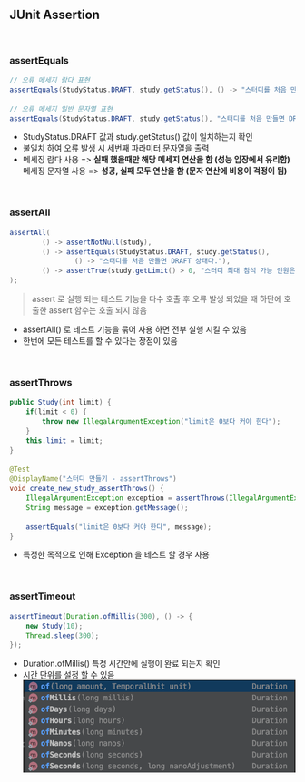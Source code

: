 ## JUnit Assertion
<br>

### assertEquals
```java
// 오류 메세지 람다 표현
assertEquals(StudyStatus.DRAFT, study.getStatus(), () -> "스터디를 처음 만들면 DRAFT 상태다.");

// 오류 메세지 일반 문자열 표현
assertEquals(StudyStatus.DRAFT, study.getStatus(), "스터디를 처음 만들면 DRAFT 상태다.");
```
* StudyStatus.DRAFT 값과 study.getStatus() 값이 일치하는지 확인
* 불일치 하여 오류 발생 시 세번째 파라미터 문자열을 출력
* 메세징 람다 사용 => **실패 했을때만 해당 메세지 연산을 함 (성능 입장에서 유리함)**<br>
  메세징 문자열 사용 => **성공, 실패 모두 연산을 함 (문자 연산에 비용이 걱정이 됨)**

<br>

### assertAll
```java
assertAll(
        () -> assertNotNull(study),
        () -> assertEquals(StudyStatus.DRAFT, study.getStatus(),
                () -> "스터디를 처음 만들면 DRAFT 상태다."),
        () -> assertTrue(study.getLimit() > 0, "스터디 최대 참석 가능 인원은 0보다 커야 한다." )
);
```
>assert 로 실행 되는 테스트 기능을 다수 호출 후 오류 발생 되었을 때 하단에 호출한 assert 함수는 호출 되지 않음

* assertAll() 로 테스트 기능을 묶어 사용 하면 전부 실행 시킬 수 있음
* 한번에 모든 테스트를 할 수 있다는 장점이 있음

<br>

### assertThrows
```java
public Study(int limit) {
    if(limit < 0) {
        throw new IllegalArgumentException("limit은 0보다 커야 한다");
    }
    this.limit = limit;
}

@Test
@DisplayName("스터디 만들기 - assertThrows")
void create_new_study_assertThrows() {
    IllegalArgumentException exception = assertThrows(IllegalArgumentException.class, () -> new Study(-10));
    String message = exception.getMessage();

    assertEquals("limit은 0보다 커야 한다", message);
}
```

* 특정한 목적으로 인해 Exception 을 테스트 할 경우 사용

<br>

### assertTimeout
```java
assertTimeout(Duration.ofMillis(300), () -> {
    new Study(10);
    Thread.sleep(300);
});
```

* Duration.ofMillis() 특정 시간안에 실행이 완료 되는지 확인 
* 시간 단위를 설정 할 수 있음
![](img/2021-03-21_assertTimeout01.png)

